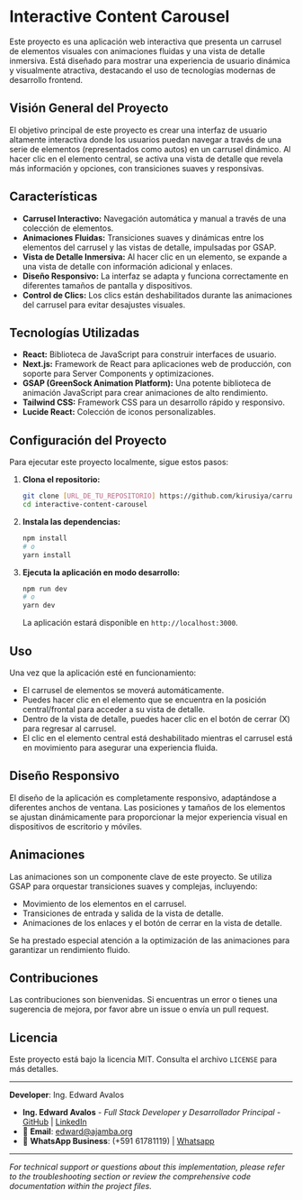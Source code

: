 # Interactive Content Carousel

Este proyecto es una aplicación web interactiva que presenta un carrusel de elementos visuales con animaciones fluidas y una vista de detalle inmersiva. Está diseñado para mostrar una experiencia de usuario dinámica y visualmente atractiva, destacando el uso de tecnologías modernas de desarrollo frontend.

## Visión General del Proyecto

El objetivo principal de este proyecto es crear una interfaz de usuario altamente interactiva donde los usuarios puedan navegar a través de una serie de elementos (representados como autos) en un carrusel dinámico. Al hacer clic en el elemento central, se activa una vista de detalle que revela más información y opciones, con transiciones suaves y responsivas.

## Características

*   **Carrusel Interactivo:** Navegación automática y manual a través de una colección de elementos.
*   **Animaciones Fluidas:** Transiciones suaves y dinámicas entre los elementos del carrusel y las vistas de detalle, impulsadas por GSAP.
*   **Vista de Detalle Inmersiva:** Al hacer clic en un elemento, se expande a una vista de detalle con información adicional y enlaces.
*   **Diseño Responsivo:** La interfaz se adapta y funciona correctamente en diferentes tamaños de pantalla y dispositivos.
*   **Control de Clics:** Los clics están deshabilitados durante las animaciones del carrusel para evitar desajustes visuales.

## Tecnologías Utilizadas

*   **React:** Biblioteca de JavaScript para construir interfaces de usuario.
*   **Next.js:** Framework de React para aplicaciones web de producción, con soporte para Server Components y optimizaciones.
*   **GSAP (GreenSock Animation Platform):** Una potente biblioteca de animación JavaScript para crear animaciones de alto rendimiento.
*   **Tailwind CSS:** Framework CSS para un desarrollo rápido y responsivo.
*   **Lucide React:** Colección de iconos personalizables.

## Configuración del Proyecto

Para ejecutar este proyecto localmente, sigue estos pasos:

1.  **Clona el repositorio:**
    ```bash
    git clone [URL_DE_TU_REPOSITORIO] https://github.com/kirusiya/carrusel-react-nextjs-gsap.git
    cd interactive-content-carousel
    ```

2.  **Instala las dependencias:**
    ```bash
    npm install
    # o
    yarn install
    ```

3.  **Ejecuta la aplicación en modo desarrollo:**
    ```bash
    npm run dev
    # o
    yarn dev
    ```

    La aplicación estará disponible en `http://localhost:3000`.

## Uso

Una vez que la aplicación esté en funcionamiento:

*   El carrusel de elementos se moverá automáticamente.
*   Puedes hacer clic en el elemento que se encuentra en la posición central/frontal para acceder a su vista de detalle.
*   Dentro de la vista de detalle, puedes hacer clic en el botón de cerrar (X) para regresar al carrusel.
*   El clic en el elemento central está deshabilitado mientras el carrusel está en movimiento para asegurar una experiencia fluida.

## Diseño Responsivo

El diseño de la aplicación es completamente responsivo, adaptándose a diferentes anchos de ventana. Las posiciones y tamaños de los elementos se ajustan dinámicamente para proporcionar la mejor experiencia visual en dispositivos de escritorio y móviles.

## Animaciones

Las animaciones son un componente clave de este proyecto. Se utiliza GSAP para orquestar transiciones suaves y complejas, incluyendo:

*   Movimiento de los elementos en el carrusel.
*   Transiciones de entrada y salida de la vista de detalle.
*   Animaciones de los enlaces y el botón de cerrar en la vista de detalle.

Se ha prestado especial atención a la optimización de las animaciones para garantizar un rendimiento fluido.

## Contribuciones

Las contribuciones son bienvenidas. Si encuentras un error o tienes una sugerencia de mejora, por favor abre un issue o envía un pull request.

## Licencia

Este proyecto está bajo la licencia MIT. Consulta el archivo `LICENSE` para más detalles.

---

**Developer**: Ing. Edward Avalos  

- **Ing. Edward Avalos** - *Full Stack Developer y Desarrollador Principal* - [GitHub](https://github.com/kirusiya/) | [LinkedIn](https://www.linkedin.com/in/edward-avalos-severiche/)
- 📧 **Email**: edward@ajamba.org
- 📱 **WhatsApp Business**: (+591 61781119) | [Whatsapp](https://wa.me/59161781119)
---

*For technical support or questions about this implementation, please refer to the troubleshooting section or review the comprehensive code documentation within the project files.*
